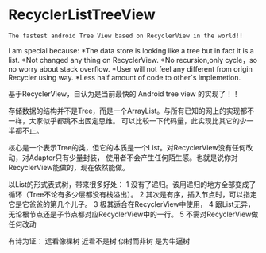 # RecyclerListTreeView

`The fastest android Tree View based on RecyclerView in the world!!`

I am special because:
*The data store is looking like a tree but in fact it is a list.
*Not changed any thing on RecyclerView.
*No recursion,only cycle，so no worry about stack overflow.
*User will not feel any different from origin Recycler using way.
*Less half amount of code to other`s implemetion.


基于RecyclerView，自认为是当前最快的 Android tree view 的实现了！！

存储数据的结构并不是Tree，而是一个ArrayList。与所有已知的网上的实现都不一样，大家似乎都跳不出固定思维。
可以比较一下代码量，此实现比其它的少一半都不止。

核心是一个表示Tree的类，但它的本质是一个List。对RecyclerView没有任何改动，对Adapter只有少量封装，
使用者不会产生任何陌生感。也就是说你对RecyclerView能做的，现在依然能做。

以List的形式表式树，带来很多好处：
1 没有了递归。该用递归的地方全部变成了循环（Tree不论有多少层都没有栈溢出）。
2 其次是有序，插入节点时，可以指定它是它爸爸的第几个儿子。
3 极其适合在RecyclerView中使用，
4 跟List无异，无论根节点还是子节点都对应RecyclerView中的一行。
5 不需对RecyclerView做任何改动

有诗为证：
远看像棵树
近看不是树
似树而非树
是为牛逼树

